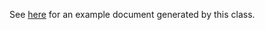 See [here](https://el-sambal.github.io/progr-assgt.cls/example.pdf) for an example document generated by this class.
